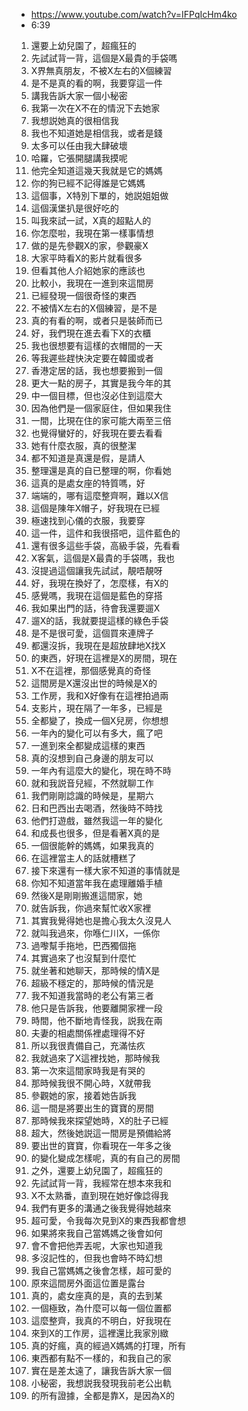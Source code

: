 - https://www.youtube.com/watch?v=IFPqIcHm4ko
- 6:39

1. 還要上幼兒園了，超瘋狂的
1. 先試試背一背，這個是X最貴的手袋嗎
1. X界無真朋友，不被X左右的X個練習
1. 是不是真的看的啊，我要穿這一件
1. 講我告訴大家一個小秘密
1. 我第一次在X不在的情況下去她家
1. 我想説她真的很相信我
1. 我也不知道她是相信我，或者是錢
1. 太多可以任由我大肆破壞
1. 哈羅，它張開腿講我摸呢
1. 他完全知道這幾天我就是它的媽媽
1. 你的狗已經不記得誰是它媽媽
1. 這個事，X特別下單的，她説姐姐做
1. 這個漢堡扒是很好吃的
1. 叫我來試一試，X真的超點人的
1. 你怎麼啦，我現在第一樣事情想
1. 做的是先參觀X的家，參觀豪X
1. 大家平時看X的影片就看很多
1. 但看其他人介紹她家的應該也
1. 比較小，我現在一進到來這間房
1. 已經發現一個很奇怪的東西
1. 不被情X左右的X個練習，是不是
1. 真的有看的啊，或者只是裝師而已
1. 好，我們現在進去看下X的衣櫃
1. 我也很想要有這樣的衣帽間的一天
1. 等我遲些趕快決定要在韓國或者
1. 香港定居的話，我也想要搬到一個
1. 更大一點的房子，其實是我今年的其
1. 中一個目標，但也沒必住到這麼大
1. 因為他們是一個家庭住，但如果我住
1. 一間，比現在住的家可能大兩至三倍
1. 也覺得蠻好的，好我現在要去看看
1. 她有什麼衣服，真的很整潔
1. 都不知道是真還是假，是請人
1. 整理還是真的自已整理的啊，你看她
1. 這真的是處女座的特質嗎，好
1. 端端的，哪有這麼整齊啊，難以X信
1. 這個是陳年X帽子，好我現在已經
1. 極速找到心儀的衣服，我要穿
1. 這一件，這件和我很搭吧，這件藍色的
1. 還有很多這些手袋，高級手袋，先看看
1. X客氣，這個是X最貴的手袋嗎，我也
1. 沒提過這個讓我先試試，靚唔靚呀
1. 好，我現在換好了，怎麼樣，有X的
1. 感覺嗎，我現在這個是藍色的穿搭
1. 我如果出門的話，待會我還要遛X
1. 遛X的話，我就要提這樣的綠色手袋
1. 是不是很可愛，這個買來連牌子
1. 都還沒拆，我現在是超放肆地X找X
1. 的東西，好現在這裡是X的房間，現在
1. X不在這裡，那個感覺真的奇怪
1. 這間房是X還沒出世的時候是X的
1. 工作房，我和X好像有在這裡拍過兩
1. 支影片，現在隔了一年多，已經是
1. 全都變了，換成一個X兒房，你想想
1. 一年內的變化可以有多大，瘋了吧
1. 一進到來全都變成這樣的東西
1. 真的沒想到自己身邊的朋友可以
1. 一年內有這麼大的變化，現在時不時
1. 就和我説音兒經，不然就聊工作
1. 我們剛剛諗識的時候是，星期六
1. 日和巴西出去喝酒，然後時不時找
1. 他們打遊戲，雖然我這一年的變化
1. 和成長也很多，但是看著X真的是
1. 一個很能幹的媽媽，如果我真的
1. 在這裡當主人的話就槽糕了
1. 接下來還有一樣大家不知道的事情就是
1. 你知不知道當年我在處理離婚手植
1. 然後X是剛剛搬進這間家，她
1. 就告訴我，你過來幫忙收X家裡
1. 其實我覺得她也是擔心我太久沒見人
1. 就叫我過來，你喺仁川X，一係你
1. 過嚟幫手拖地，巴西獨個拖
1. 其實過來了也沒幫到什麼忙
1. 就坐著和她聊天，那時候的情X是
1. 超級不穩定的，那時候的情況是
1. 我不知道我當時的老公有第三者
1. 他只是告訴我，他要離開家裡一段
1. 時間，他不斷地青怪我，説我在兩
1. 夫妻的相處關係裡處理得不好
1. 所以我很責備自己，充滿怯疚
1. 我就過來了X這裡找她，那時候我
1. 第一次來這間家時我是有哭的
1. 那時候我很不開心時，X就帶我
1. 參觀她的家，接着她告訴我
1. 這一間是將要出生的寶寶的房間
1. 那時候我來探望她時，X的肚子已經
1. 超大，然後她説這一間房是預備給將
1. 要出世的寶寶，你看現在一年多之後
1. 的變化變成怎樣呢，真的有自己的房間
1. 之外，還要上幼兒園了，超瘋狂的
1. 先試試背一背，我經常在想本來我和
1. X不太熟番，直到現在她好像諗得我
1. 我們有更多的溝通之後我覺得她越來
1. 超可愛，令我每次見到X的東西我都會想
1. 如果將來我自己當媽媽之後會如何
1. 會不會把他弄丟呢，大家也知道我
1. 多沒記性的，但我也會時不時幻想
1. 我自己當媽媽之後會怎樣，超可愛的
1. 原來這間房外面這位置是露台
1. 真的，處女座真的是，真的去到某
1. 一個極致，為什麼可以每一個位置都
1. 這麼整齊，我真的不明白，好我現在
1. 來到X的工作房，這裡還比我家別緻
1. 真的好瘋，真的經過X媽媽的打理，所有
1. 東西都有點不一樣的，和我自己的家
1. 實在是差太遠了，讓我告訴大家一個
1. 小秘密，我想説我發現我前老公出軌
1. 的所有證據，全都是靠X，是因為X的
